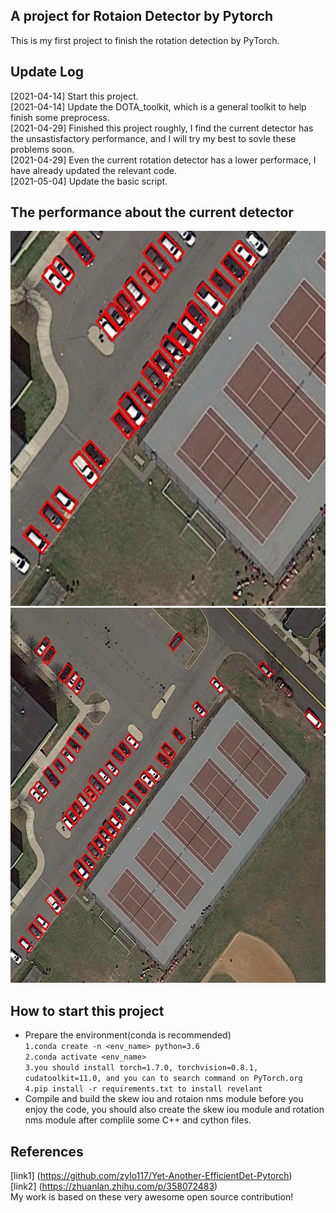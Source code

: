 ## A project for Rotaion Detector by Pytorch  
This is my first project to finish the rotation detection by PyTorch.  
## Update Log  
[2021-04-14] Start this project.  
[2021-04-14] Update the DOTA_toolkit, which is a general toolkit to help finish some preprocess.  
[2021-04-29] Finished this project roughly, I find the current detector has the unsastisfactory performance, and I will try my best to sovle these problems soon.  
[2021-04-29] Even the current rotation detector has a lower performace, I have already updated the relevant code.  
[2021-05-04] Update the basic script.   
## The performance about the current detector  
<img src="https://github.com/HsLOL/Rotation-EfficientDet-D0/blob/master/ShowResult/showresult.jpg" width="600" height="600"/>  

<img src="https://github.com/HsLOL/Rotation-EfficientDet-D0/blob/master/ShowResult/Merged.jpg" width="600" height="600"/>


## How to start this project  
* Prepare the environment(conda is recommended)  
`1.conda create -n <env_name> python=3.6`  
`2.conda activate <env_name>`  
`3.you should install torch=1.7.0, torchvision=0.8.1, cudatoolkit=11.0, and you can to search command on PyTorch.org`  
`4.pip install -r requirements.txt to install revelant`  
* Compile and build the skew iou and rotaion nms module
before you enjoy the code, you should also create the skew iou module and rotation nms module after complile some C++ and cython files.  
## References  
[link1] (https://github.com/zylo117/Yet-Another-EfficientDet-Pytorch)  
[link2] (https://zhuanlan.zhihu.com/p/358072483)  
My work is based on these very awesome open source contribution!

